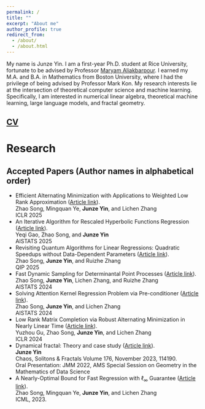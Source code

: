 ```yaml
---
permalink: /
title: ""
excerpt: "About me"
author_profile: true
redirect_from:
  - /about/
  - /about.html
---
```


My name is Junze Yin. I am a first-year Ph.D. student at Rice University, fortunate to be advised by Professor [Maryam Aliakbarpour](https://maryamaliakbarpour.com/). I earned my M.A. and B.A. in Mathematics from Boston University, where I had the privilege of being advised by Professor Mark Kon. My research interests lie at the intersection of theoretical computer science and machine learning. Specifically, I am interested in numerical linear algebra, theoretical machine learning, large language models, and fractal geometry.

## [CV](../files/Junze_Yin_2024_PhD_CV_PS.pdf)

# Research

## Accepted Papers (Author names in alphabetical order)

- Efficient Alternating Minimization with Applications to Weighted Low Rank Approximation ([Article link](https://arxiv.org/pdf/2306.04169)).<br>
  Zhao Song, Mingquan Ye, **Junze Yin**, and Lichen Zhang<br>
  ICLR 2025
- An Iterative Algorithm for Rescaled Hyperbolic Functions Regression ([Article link](https://arxiv.org/pdf/2305.00660)).<br>
  Yeqi Gao, Zhao Song, and **Junze Yin** <br>
  AISTATS 2025
- Revisiting Quantum Algorithms for Linear Regressions: Quadratic Speedups without Data-Dependent Parameters ([Article link](https://arxiv.org/pdf/2311.14823)).<br>
  Zhao Song, **Junze Yin**, and Ruizhe Zhang<br>
  QIP 2025
- Fast Dynamic Sampling for Determinantal Point Processes ([Article link](https://proceedings.mlr.press/v238/song24b/song24b.pdf)).<br>
  Zhao Song, **Junze Yin**, Lichen Zhang, and Ruizhe Zhang<br>
  AISTATS 2024
- Solving Attention Kernel Regression Problem via Pre-conditioner ([Article link](https://arxiv.org/pdf/2308.14304.pdf)).<br>
  Zhao Song, **Junze Yin**, and Lichen Zhang<br>
  AISTATS 2024
- Low Rank Matrix Completion via Robust Alternating Minimization in Nearly Linear Time ([Article link](https://openreview.net/pdf?id=N0gT4A0jNV)).<br>
  Yuzhou Gu, Zhao Song, **Junze Yin**, and Lichen Zhang<br>
  ICLR 2024
- Dynamical fractal: Theory and case study ([Article link](https://doi.org/10.1016/j.chaos.2023.114190)).<br>
  **Junze Yin**<br>
  Chaos, Solitons & Fractals Volume 176, November 2023, 114190.<br>
  Oral Presentation: JMM 2022, AMS Special Session on Geometry in the Mathematics of Data Science<br>
- A Nearly-Optimal Bound for Fast Regression with $\ell_\infty$ Guarantee ([Article link](https://proceedings.mlr.press/v202/song23j/song23j.pdf)).<br>
  Zhao Song, Mingquan Ye, **Junze Yin**, and Lichen Zhang<br>
  ICML, 2023.
